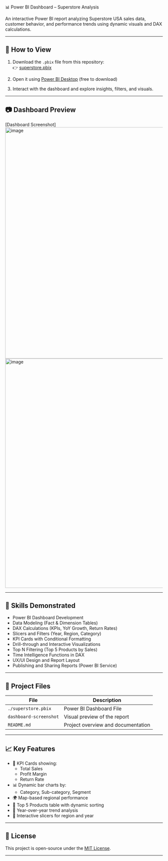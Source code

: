 📊 Power BI Dashboard – Superstore Analysis

An interactive Power BI report analyzing Superstore USA sales data, customer behavior, and performance trends using dynamic visuals and DAX calculations.

---

## 🚀 How to View

1. Download the `.pbix` file from this repository:  
   👉 [superstore.pbix](./superstore.pbix)

2. Open it using [Power BI Desktop](https://powerbi.microsoft.com/en-us/desktop/) (free to download)

3. Interact with the dashboard and explore insights, filters, and visuals.

---

## 📷 Dashboard Preview

[Dashboard Screenshot]
<img width="1311" height="738" alt="image" src="https://github.com/user-attachments/assets/1c58fb75-33f1-438b-b037-79791a7b96c7" />
<img width="1307" height="732" alt="image" src="https://github.com/user-attachments/assets/0d71de1b-b659-4a0b-8c09-066ca9ce1ac5" />

---

## 🧠 Skills Demonstrated

- Power BI Dashboard Development
- Data Modeling (Fact & Dimension Tables)
- DAX Calculations (KPIs, YoY Growth, Return Rates)
- Slicers and Filters (Year, Region, Category)
- KPI Cards with Conditional Formatting
- Drill-through and Interactive Visualizations
- Top N Filtering (Top 5 Products by Sales)
- Time Intelligence Functions in DAX
- UX/UI Design and Report Layout
- Publishing and Sharing Reports (Power BI Service)

---

## 📁 Project Files

| File | Description |
|------|-------------|
| `./superstore.pbix` | Power BI Dashboard File |
| `dashboard-screenshot` | Visual preview of the report |
| `README.md` | Project overview and documentation |

---

## 📈 Key Features

- 📌 KPI Cards showing:
  - Total Sales
  - Profit Margin
  - Return Rate
- 📊 Dynamic bar charts by:
  - Category, Sub-category, Segment
- 🌍 Map-based regional performance
- 🛒 Top 5 Products table with dynamic sorting
- 📆 Year-over-year trend analysis
- 📂 Interactive slicers for region and year
  
---

## 📄 License

This project is open-source under the [MIT License](LICENSE).


---

